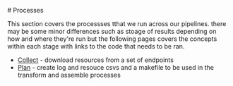 # Processes

This section covers the processses tthat we run across our pipelines. there may be some minor differences such as stoage of results depending on how and where  they're run but the following pages covers the concepts within each stage with links to the code that needs to be ran.

* [Collect](/architecture-and-infrastructure/data-architecture/processes/collect) - download resources from a set of endpoints
* [Plan](/architecture-and-infrastructure/data-architecture/processes/collect) - create log and resouce csvs and a makefile to be used in the transform and assemble processes